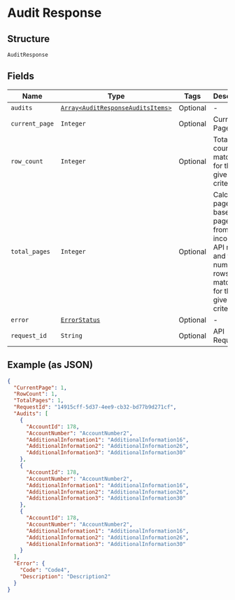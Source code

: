 
# Audit Response

## Structure

`AuditResponse`

## Fields

| Name | Type | Tags | Description |
|  --- | --- | --- | --- |
| `audits` | [`Array<AuditResponseAuditsItems>`](../../doc/models/audit-response-audits-items.md) | Optional | - |
| `current_page` | `Integer` | Optional | Current Page |
| `row_count` | `Integer` | Optional | Total row count matched for the given input criteria |
| `total_pages` | `Integer` | Optional | Calculated page count based on page size from the incoming API request and total number of rows matched for the given input criteria |
| `error` | [`ErrorStatus`](../../doc/models/error-status.md) | Optional | - |
| `request_id` | `String` | Optional | API RequestId |

## Example (as JSON)

```json
{
  "CurrentPage": 1,
  "RowCount": 1,
  "TotalPages": 1,
  "RequestId": "14915cff-5d37-4ee9-cb32-bd77b9d271cf",
  "Audits": [
    {
      "AccountId": 178,
      "AccountNumber": "AccountNumber2",
      "AdditionalInformation1": "AdditionalInformation16",
      "AdditionalInformation2": "AdditionalInformation26",
      "AdditionalInformation3": "AdditionalInformation30"
    },
    {
      "AccountId": 178,
      "AccountNumber": "AccountNumber2",
      "AdditionalInformation1": "AdditionalInformation16",
      "AdditionalInformation2": "AdditionalInformation26",
      "AdditionalInformation3": "AdditionalInformation30"
    },
    {
      "AccountId": 178,
      "AccountNumber": "AccountNumber2",
      "AdditionalInformation1": "AdditionalInformation16",
      "AdditionalInformation2": "AdditionalInformation26",
      "AdditionalInformation3": "AdditionalInformation30"
    }
  ],
  "Error": {
    "Code": "Code4",
    "Description": "Description2"
  }
}
```

